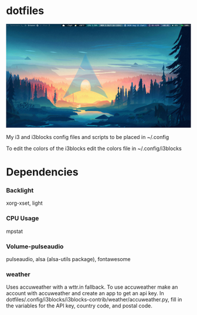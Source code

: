 # dotfiles

![Desktop Image](https://github.com/TheHS1/dotfiles/blob/master/Pictures/desktop.png?raw=true)


My i3 and i3blocks config files and scripts to be placed in ~/.config

To edit the colors of the i3blocks edit the colors file in ~/.config/i3blocks

# Dependencies

### Backlight

xorg-xset, light

### CPU Usage

mpstat

### Volume-pulseaudio

pulseaudio, alsa (alsa-utils package), fontawesome

### weather

Uses accuweather with a wttr.in fallback. To use accuweather make an account with accuweather and create an app to get an api key. In dotfiles/.config/i3blocks/i3blocks-contrib/weather/accuweather.py, fill in the variables for the API key, country code, and postal code.
